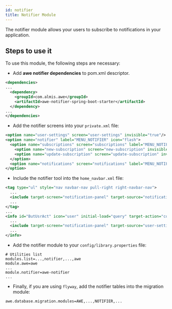 ```yaml
---
id: notifier
title: Notifier Module
---
```


The notifier module allows your users to subscribe to notifications in your application.

## Steps to use it

To use this module, the following steps are necessary:

- Add **awe notifier dependencies** to pom.xml descriptor.

```xml
<dependencies>
...
  <dependency>
    <groupId>com.almis.awe</groupId>
    <artifactId>awe-notifier-spring-boot-starter</artifactId>
  </dependency>
...
</dependencies>
```

- Add the notifier screens into your `private.xml` file:

```xml
<option name="user-settings" screen="user-settings" invisible="true"/>
<option name="notifier" label="MENU_NOTIFIER" icon="flash">
  <option name="subscriptions" screen="subscriptions" label="MENU_NOTIFIER_SUBSCRIPTIONS" icon="ticket">
    <option name="new-subscription" screen="new-subscription" invisible="true" />
    <option name="update-subscription" screen="update-subscription" invisible="true" />
  </option>
  <option name="notifications" screen="notifications" label="MENU_NOTIFIER_NOTIFICATIONS" icon="bell" />
</option>
```

- Include the notifier tool into the `home_navbar.xml` file:

```xml
<tag type="ul" style="nav navbar-nav pull-right right-navbar-nav">
  ...
  <include target-screen="notification-panel" target-source="notification-panel"/>
  ...
</tag>
...
<info id="ButUsrAct" icon="user" initial-load="query" target-action="connectedUser">
  ...
  <include target-screen="notification-panel" target-source="user-settings"/>
  ...
</info>
```

- Add the notifier module to your `config/library.properties` file:

```properties
# Utilities list
modules.list=...,notifier,...,awe
module.awe=awe
...
module.notifier=awe-notifier
...
```

- Finally, if you are using `flyway`, add the notifier tables into the migration module:

```properties
awe.database.migration.modules=AWE,...,NOTIFIER,...
```